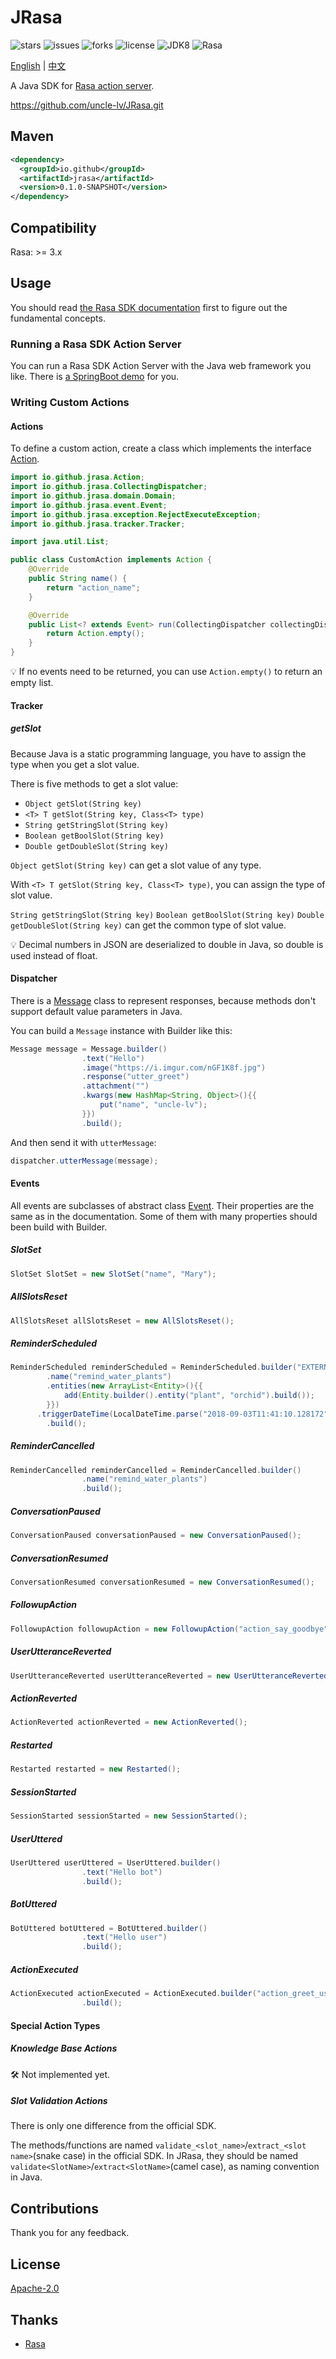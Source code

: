 # JRasa
![stars](https://img.shields.io/github/stars/uncle-lv/JRasa?style=plastic)  ![issues](https://img.shields.io/github/issues/uncle-lv/JRasa?style=plastic) ![forks](https://img.shields.io/github/forks/uncle-lv/JRasa?style=plastic) ![license](https://img.shields.io/github/license/uncle-lv/JRasa?style=plastic) ![JDK8](https://img.shields.io/badge/JDK-8-important)  ![Rasa](https://img.shields.io/badge/Rasa-3.x-%235b13ec)

[English](https://github.com/uncle-lv/JRasa/blob/main/README.md) | [中文](https://github.com/uncle-lv/JRasa/blob/main/README_zh.md)

A Java SDK for [Rasa action server](https://rasa.com/docs/rasa/action-server).

https://github.com/uncle-lv/JRasa.git

## Maven

```xml
<dependency>
  <groupId>io.github</groupId>
  <artifactId>jrasa</artifactId>
  <version>0.1.0-SNAPSHOT</version>
</dependency>
```



## Compatibility

Rasa: >= 3.x



## Usage

You should read [the Rasa SDK documentation](https://rasa.com/docs/rasa/action-server) first to figure out the fundamental concepts.



### Running a Rasa SDK Action Server

You can run a Rasa SDK Action Server with the Java web framework you like. There is [a SpringBoot demo](https://github.com/uncle-lv/JRasa/tree/main/src/test/java/examples/springboot) for you.



### Writing Custom Actions

#### Actions

 To define a custom action, create a class which implements the interface [Action](https://github.com/uncle-lv/JRasa/blob/main/src/main/java/io/github/jrasa/Action.java). 

```java
import io.github.jrasa.Action;
import io.github.jrasa.CollectingDispatcher;
import io.github.jrasa.domain.Domain;
import io.github.jrasa.event.Event;
import io.github.jrasa.exception.RejectExecuteException;
import io.github.jrasa.tracker.Tracker;

import java.util.List;

public class CustomAction implements Action {
    @Override
    public String name() {
        return "action_name";
    }

    @Override
    public List<? extends Event> run(CollectingDispatcher collectingDispatcher, Tracker tracker, Domain domain) throws RejectExecuteException {
        return Action.empty();
    }
}
```

💡 If no events need to be returned, you can use `Action.empty()` to return an empty list.



#### Tracker

##### getSlot

Because Java is a static programming language, you have to assign the type when you get a slot value.

There is five methods to get a slot value:

- `Object getSlot(String key)`
- `<T> T getSlot(String key, Class<T> type)`
- `String getStringSlot(String key)`
- `Boolean getBoolSlot(String key)`
- `Double getDoubleSlot(String key)`



`Object getSlot(String key)` can get a slot value of any type.

With `<T> T getSlot(String key, Class<T> type)`, you can assign the type of slot value.

`String getStringSlot(String key)` `Boolean getBoolSlot(String key)` `Double getDoubleSlot(String key)` can get the common type of slot value.

💡 Decimal numbers in JSON are deserialized to double in Java, so double is used instead of float.



#### Dispatcher

There is a [Message](https://github.com/uncle-lv/JRasa/blob/main/src/main/java/io/github/jrasa/message/Message.java) class to represent responses, because methods don't support default value parameters in Java.

You can build a `Message` instance with Builder like this:

```java
Message message = Message.builder()
                .text("Hello")
                .image("https://i.imgur.com/nGF1K8f.jpg")
                .response("utter_greet")
                .attachment("")
                .kwargs(new HashMap<String, Object>(){{
                    put("name", "uncle-lv");
                }})
                .build();
```

And then send it with `utterMessage`:

```java
dispatcher.utterMessage(message);
```



#### Events

All events are subclasses of abstract class [Event](https://github.com/uncle-lv/JRasa/blob/main/src/main/java/io/github/jrasa/event/Event.java). Their properties are the same as in the documentation. Some of them with many  properties should been build with Builder.



##### SlotSet

```java
SlotSet SlotSet = new SlotSet("name", "Mary");
```



##### AllSlotsReset

```java
AllSlotsReset allSlotsReset = new AllSlotsReset();
```



##### ReminderScheduled

```java
ReminderScheduled reminderScheduled = ReminderScheduled.builder("EXTERNAL_dry_plant")
        .name("remind_water_plants")
        .entities(new ArrayList<Entity>(){{
            add(Entity.builder().entity("plant", "orchid").build());
        }})
      .triggerDateTime(LocalDateTime.parse("2018-09-03T11:41:10.128172", DateTimeFormatter.ISO_LOCAL_DATE_TIME))
        .build();
```



##### ReminderCancelled

```java
ReminderCancelled reminderCancelled = ReminderCancelled.builder()
                .name("remind_water_plants")
                .build();
```



##### ConversationPaused

```java
ConversationPaused conversationPaused = new ConversationPaused();
```



##### ConversationResumed

```java
ConversationResumed conversationResumed = new ConversationResumed();
```



##### FollowupAction

```java
FollowupAction followupAction = new FollowupAction("action_say_goodbye");
```



##### UserUtteranceReverted

```java
UserUtteranceReverted userUtteranceReverted = new UserUtteranceReverted();
```



##### ActionReverted

```java
ActionReverted actionReverted = new ActionReverted();
```



##### Restarted

```java
Restarted restarted = new Restarted();
```



##### SessionStarted

```java
SessionStarted sessionStarted = new SessionStarted();
```



##### UserUttered

```java
UserUttered userUttered = UserUttered.builder()
                .text("Hello bot")
                .build();
```



##### BotUttered

```java
BotUttered botUttered = BotUttered.builder()
                .text("Hello user")
                .build();
```



##### ActionExecuted

```java
ActionExecuted actionExecuted = ActionExecuted.builder("action_greet_user")
                .build();
```



#### Special Action Types

##### Knowledge Base Actions

🛠️ Not implemented yet.



##### Slot Validation Actions

There is only one difference from the official SDK.

The methods/functions are named `validate_<slot_name>`/`extract_<slot name>`(snake case) in the official SDK. In JRasa, they should be named `validate<SlotName>`/`extract<SlotName>`(camel case), as naming convention in Java.



## Contributions

Thank you for any feedback.



## License

[Apache-2.0](https://github.com/uncle-lv/JRasa/blob/main/LICENSE)



## Thanks

- [Rasa](https://github.com/RasaHQ/rasa)
